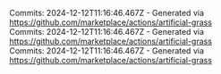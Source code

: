 Commits: 2024-12-12T11:16:46.467Z - Generated via https://github.com/marketplace/actions/artificial-grass
<br>
Commits: 2024-12-12T11:16:46.467Z - Generated via https://github.com/marketplace/actions/artificial-grass
<br>
Commits: 2024-12-12T11:16:46.467Z - Generated via https://github.com/marketplace/actions/artificial-grass
<br>
